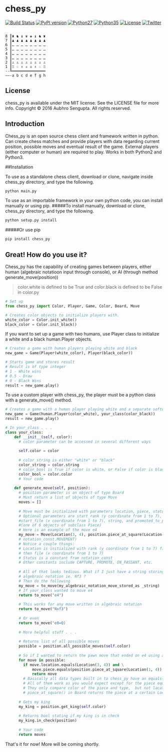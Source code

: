 # chess_py

[![Build Status](https://travis-ci.org/LordDarkula/chess_py.svg?branch=master)](https://travis-ci.org/LordDarkula/chess_py)
[![PyPI version](https://badge.fury.io/py/chess_py.svg)](https://pypi.python.org/pypi/chess_py)
[![Python27](https://img.shields.io/badge/python-2.7-blue.svg)](https://www.python.org/download/releases/2.7/)
[![Python35](https://img.shields.io/badge/python-3.5-blue.svg)](https://www.python.org/downloads/release/python-350/)
[![License](https://img.shields.io/cocoapods/l/EasyQL.svg?style=flat)](https://github.com/LordDarkula/chess_py/blob/master/LICENSE)
[![Twitter](https://img.shields.io/badge/twitter-@LordDarkula-blue.svg?style=flat)](http://twitter.com/LordDarkula)
```

8 ║♜ ♞ ♝ ♛ ♚ ♝ ♞ ♜
7 ║♟ ♟ ♟ ♟ ♟ ♟ ♟ ♟
6 ║… … … … … … … …
5 ║… … … … … … … …
4 ║… … … … … … … …
3 ║… … … … … … … …
2 ║♙ ♙ ♙ ♙ ♙ ♙ ♙ ♙
1 ║♖ ♘ ♗ ♕ ♔ ♗ ♘ ♖
--╚═══════════════
——-a b c d e f g h
```

## License
chess_py is available under the MIT license. See the LICENSE file for more info.
Copyright © 2016 Aubhro Sengupta. All rights reserved.

## Introduction

Chess_py is an open source chess client and framework written in python. Can create chess matches and provide players with data regarding current position, possible moves and eventual result of the game. External players (either computer or human) are required to play. Works in both Python2 and Python3.

##Installation

To use as a standalone chess client, download or clone, navigate inside chess_py directory, and type the following.

```bash
python main.py
```
To use as an importable framework in your own python code, you can install manually or using pip.
#####To install manually, download or clone, chess_py directory, and type the following.
```bash
python setup.py install
```
#####Or use pip
```bash
pip install chess_py
```

## Great! How do you use it?

Chess_py has the capability of creating games between players, either human (algebraic notatioon input through console), or AI (through method generate_move(position))
> color.white is defined to be True and color.black is defined to be False in color.py

```python
# Set up
from chess_py import Color, Player, Game, Color, Board, Move

# Creates color objects to initialize players with.
white_color = Color.init_white()
black_color = Color.init_black()
```
If you want to set up a game with two humans, use Player class to initialize a white and a black human.Player objects.
```python
# Creates a game with human players playing white and black
new_game = Game(Player(white_color), Player(black_color))

# Starts game and stores result
# Result is of type integer 
# 1 - White wins
# 0.5 - Draw
# 0 - Black Wins
result = new_game.play()
```
To use a custom player with chess_py, the player must be a python class with a generate_move() method.
```python
# Creates a game with a human player playing white and a separate software playing black
new_game = Game(human.Player(color_white), your_class(color_black))
result = new_game.play()

# In your_class . . . 
class your_class:
    def __init__(self, color):
      # color parameter can be accessed in several different ways
      
      self.color = color
      
      # color_string is either "white" or "black"
      color_string = color.string
      # color_bool is True if color is white, or False if color is black
      color_bool = color.color
      # Your code
    
    def generate_move(self, position):
      # position parameter is an object of type Board
      # Must return a list of objects of type Move
      moves = []
      
      # Move must be initialized with parameters location, piece, status
      # Optional parameters are start_rank (y coordinate from 1 to 7), 
      #start_file (x coordinate from 1 to 7), string, and promoted_to_piece 
      #(one of 6 objects of subclass Piece)
      # Here is an example of the move e4
      my_move = Move(Location(3, 4), position.piece_at_square(Location(1, 4)), 
      # notation_const.MOVEMENT)
      # Notice a couple things:
      # Location is initialized with rank (y coordinate from 1 to 7) first, 
      # then file (x coordinate from 1 to 7)
      # Status is a constant from notation_const 
      # Other constants include CAPTURE, PROMOTE, EN_PASSANT, etc.
      
      # All of that looks tedious. What if I just have a string storing the move in 
      # algebraic notation ie. Nf3 ?
      # Then do the following
      my_move = to_move(my_algebraic_notation_move_stored_as _string)
      # If your_class wanted to move e4
      return to_move("e4")
      
      # This works for any move written in algebraic notation
      return to_move("Nxf3")
      
      # Or even
      return to_move("e8=Q)
      
      # More helpful stuff . . .
      
      # Returns list of all possible moves
      possible = position.all_possible_moves(self.color)
      
      # So if I wanted to return the pawn move that ended on e4 using all_possible_moves . . .
      for move in possible:
        if move.location.equals(Location(3, 4)) and \
            move.piece.equals(position.piece_at_square(Location(1, 4)):
            return move
        # Basically all data types built in to chess_py have an equals()
        # All of them work as you would expect except for the piece equals() method
        # They only compare color of the piece and type,  but not lacation
        # piece_at_square() in Board returns the piece at a certain Location
      
      # Gets my king
      my_king = position.get_king(self.color)
      
      # Returns bool stating if my king is in check
      my_king.in_check(position)
      
      # Your code
      return moves
```
That's it for now! More will be coming shortly.
